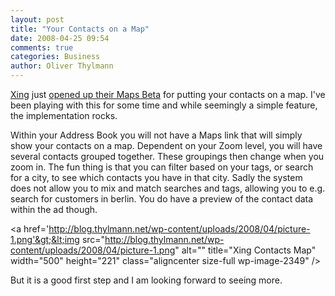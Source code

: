 ```yaml
---
layout: post
title: "Your Contacts on a Map"
date: 2008-04-25 09:54
comments: true
categories: Business
author: Oliver Thylmann
---
```






[Xing](http://xing.com) just [opened up their Maps Beta](http://blog.xing.com/2008/04/put-your-contac.html) for putting your contacts on a map. I've been playing with this for some time and while seemingly a simple feature, the implementation rocks. 

Within your Address Book you will not have a Maps link that will simply show your contacts on a map. Dependent on your Zoom level, you will have several contacts grouped together. These groupings then change when you zoom in. The fun thing is that you can filter based on your tags, or search for a city, to see which contacts you have in that city. Sadly the system does not allow you to mix and match searches and tags, allowing you to e.g. search for customers in berlin. You do have a preview of the contact data within the ad though. 

&lt;a href='http://blog.thylmann.net/wp-content/uploads/2008/04/picture-1.png'&gt;&lt;img src=&quot;http://blog.thylmann.net/wp-content/uploads/2008/04/picture-1.png&quot; alt=&quot;&quot; title=&quot;Xing Contacts Map&quot; width=&quot;500&quot; height=&quot;221&quot; class=&quot;aligncenter size-full wp-image-2349&quot; /&gt;

But it is a good first step and I am looking forward to seeing more. 


